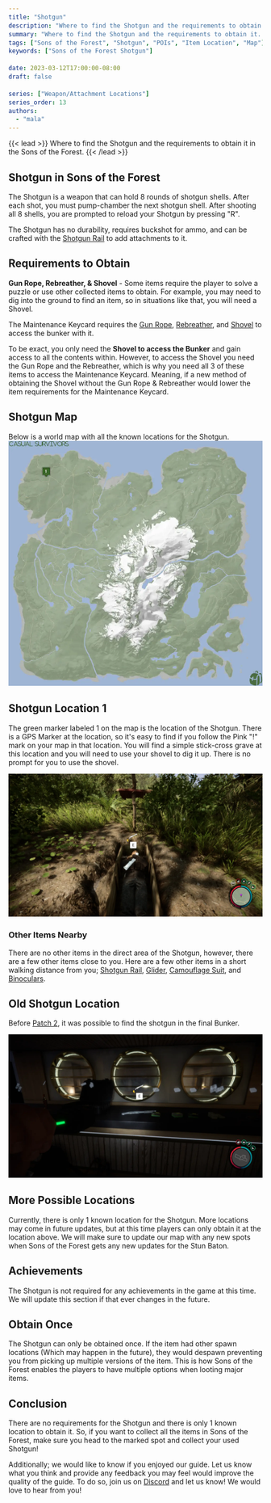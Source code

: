 ```yaml
---
title: "Shotgun"
description: "Where to find the Shotgun and the requirements to obtain it in the Sons of the Forest."
summary: "Where to find the Shotgun and the requirements to obtain it. Click here to learn more about it!"
tags: ["Sons of the Forest", "Shotgun", "POIs", "Item Location", "Map"]
keywords: ["Sons of the Forest Shotgun"]

date: 2023-03-12T17:00:00-08:00
draft: false

series: ["Weapon/Attachment Locations"]
series_order: 13
authors:
  - "mala"
---
```


{{< lead >}}
Where to find the Shotgun and the requirements to obtain it in the Sons of the Forest.
{{< /lead >}}

## Shotgun in Sons of the Forest
The Shotgun is a weapon that can hold 8 rounds of shotgun shells. After each shot, you must pump-chamber the next shotgun shell. After shooting all 8 shells, you are prompted to reload your Shotgun by pressing "R".

The Shotgun has no durability, requires buckshot for ammo, and can be crafted with the [Shotgun Rail](/sons-of-the-forest/guides/shotgun-rail/) to add attachments to it. 

## Requirements to Obtain
**Gun Rope, Rebreather, & Shovel** - Some items require the player to solve a puzzle or use other collected items to obtain. For example, you may need to dig into the ground to find an item, so in situations like that, you will need a  Shovel. 

The Maintenance Keycard requires the [Gun Rope](/sons-of-the-forest/guides/rope-gun/), [Rebreather](/sons-of-the-forest/guides/rebreather/), and [Shovel](/sons-of-the-forest/guides/shovel/) to access the bunker with it.

To be exact, you only need the **Shovel to access the Bunker** and gain access to all the contents within. However, to access the Shovel you need the Gun Rope and the Rebreather, which is why you need all 3 of these items to access the Maintenance Keycard. Meaning, if a new method of obtaining the Shovel without the Gun Rope & Rebreather would lower the item requirements for the Maintenance Keycard. 

## Shotgun Map
Below is a world map with all the known locations for the Shotgun.
![Sons of the Forest Shotgun Map Location](img/map.webp)

## Shotgun Location 1
The green marker labeled 1 on the map is the location of the Shotgun. There is a GPS Marker at the location, so it's easy to find if you follow the Pink "!" mark on your map in that location. You will find a simple stick-cross grave at this location and you will need to use your shovel to dig it up. There is no prompt for you to use the shovel.

![Sons of the Forest Shotgun Location 1](featured.webp)

### Other Items Nearby
There are no other items in the direct area of the Shotgun, however, there are a few other items close to you. Here are a few other items in a short walking distance from you; [Shotgun Rail](/sons-of-the-forest/guides/shotgun-rail/), [Glider](/sons-of-the-forest/guides/glider/), [Camouflage Suit](/sons-of-the-forest/guides/camouflage-suit/), and [Binoculars](/sons-of-the-forest/guides/binoculars/).

## Old Shotgun Location
Before [Patch 2](/sons-of-the-forest/news/patch-2/#improvements), it was possible to find the shotgun in the final Bunker. 

![Sons of the Forest Shotgun Location 2](img/location2.webp)

## More Possible Locations
Currently, there is only 1 known location for the Shotgun. More locations may come in future updates, but at this time players can only obtain it at the location above.
We will make sure to update our map with any new spots when Sons of the Forest gets any new updates for the Stun Baton.

## Achievements 
The Shotgun is not required for any achievements in the game at this time. We will update this section if that ever changes in the future. 

## Obtain Once
The Shotgun can only be obtained once. If the item had other spawn locations (Which may happen in the future), they would despawn preventing you from picking up multiple versions of the item. This is how Sons of the Forest enables the players to have multiple options when looting major items. 

## Conclusion
There are no requirements for the Shotgun and there is only 1 known location to obtain it. So, if you want to collect all the items in Sons of the Forest, make sure you head to the marked spot and collect your used Shotgun!

Additionally; we would like to know if you enjoyed our guide. Let us know what you think and provide any feedback you may feel would improve the quality of the guide. To do so, join us on [Discord](https://discord.gg/ZXp93XsKnN) and let us know! We would love to hear from you! 
